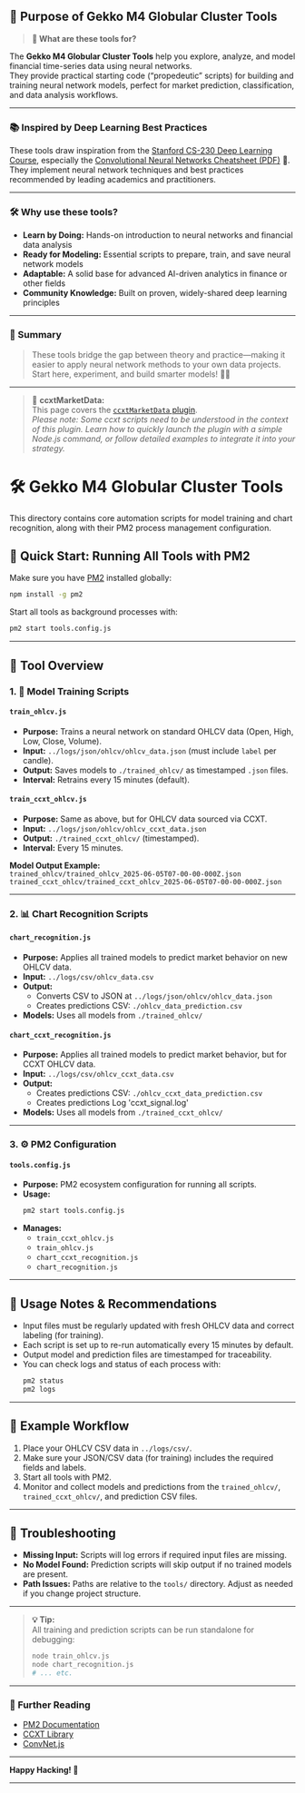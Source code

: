 ## 🧰 Purpose of Gekko M4 Globular Cluster Tools

> **🔎 What are these tools for?**

The **Gekko M4 Globular Cluster Tools** help you explore, analyze, and model financial time-series data using neural networks.  
They provide practical starting code (“propedeutic” scripts) for building and training neural network models, perfect for market prediction, classification, and data analysis workflows.

---

### 📚 Inspired by Deep Learning Best Practices

These tools draw inspiration from the [Stanford CS-230 Deep Learning Course](https://github.com/afshinea/stanford-cs-230-deep-learning), especially the [Convolutional Neural Networks Cheatsheet (PDF)](https://github.com/afshinea/stanford-cs-230-deep-learning/blob/4653bc01297b269edb19e844b01127ba13de59df/en/cheatsheet-convolutional-neural-networks.pdf) 📄.  
They implement neural network techniques and best practices recommended by leading academics and practitioners.

---

### 🛠️ Why use these tools?

- **Learn by Doing:** Hands-on introduction to neural networks and financial data analysis  
- **Ready for Modeling:** Essential scripts to prepare, train, and save neural network models  
- **Adaptable:** A solid base for advanced AI-driven analytics in finance or other fields  
- **Community Knowledge:** Built on proven, widely-shared deep learning principles

---

### 🚦 Summary

> These tools bridge the gap between theory and practice—making it easier to apply neural network methods to your own data projects.  
> Start here, experiment, and build smarter models! 🧠🚀
---

> 📘 **ccxtMarketData:**  
> This page covers the [`ccxtMarketData` plugin](https://github.com/universalbit-dev/gekko-m4-globular-cluster/blob/master/plugins/ccxtMarketData/ccxtMarketData.md).  
> _Please note: Some ccxt scripts need to be understood in the context of this plugin. Learn how to quickly launch the plugin with a simple Node.js command, or follow detailed examples to integrate it into your strategy._

# 🛠️ Gekko M4 Globular Cluster Tools

This directory contains core automation scripts for model training and chart recognition, along with their PM2 process management configuration.

## 🚦 Quick Start: Running All Tools with PM2

Make sure you have [PM2](https://pm2.keymetrics.io/) installed globally:

```bash
npm install -g pm2
```

Start all tools as background processes with:

```bash
pm2 start tools.config.js
```

---

## 📄 Tool Overview

### 1. 🧠 Model Training Scripts

#### `train_ohlcv.js`
- **Purpose:** Trains a neural network on standard OHLCV data (Open, High, Low, Close, Volume).  
- **Input:** `../logs/json/ohlcv/ohlcv_data.json` (must include `label` per candle).  
- **Output:** Saves models to `./trained_ohlcv/` as timestamped `.json` files.  
- **Interval:** Retrains every 15 minutes (default).

#### `train_ccxt_ohlcv.js`
- **Purpose:** Same as above, but for OHLCV data sourced via CCXT.  
- **Input:** `../logs/json/ohlcv/ohlcv_ccxt_data.json`  
- **Output:** `./trained_ccxt_ohlcv/` (timestamped).  
- **Interval:** Every 15 minutes.

**Model Output Example:**  
`trained_ohlcv/trained_ohlcv_2025-06-05T07-00-00-000Z.json`  
`trained_ccxt_ohlcv/trained_ccxt_ohlcv_2025-06-05T07-00-00-000Z.json`

---

### 2. 📊 Chart Recognition Scripts

#### `chart_recognition.js`
- **Purpose:** Applies all trained models to predict market behavior on new OHLCV data.  
- **Input:** `../logs/csv/ohlcv_data.csv`  
- **Output:**  
  - Converts CSV to JSON at `../logs/json/ohlcv/ohlcv_data.json`
  - Creates predictions CSV: `./ohlcv_data_prediction.csv`  
- **Models:** Uses all models from `./trained_ohlcv/`

#### `chart_ccxt_recognition.js`
- **Purpose:** Applies all trained models to predict market behavior, but for CCXT OHLCV data.  
- **Input:** `../logs/csv/ohlcv_ccxt_data.csv`  
- **Output:**
  - Creates predictions CSV: `./ohlcv_ccxt_data_prediction.csv`
  - Creates predictions Log  'ccxt_signal.log'
- **Models:** Uses all models from `./trained_ccxt_ohlcv/`

---

### 3. ⚙️ PM2 Configuration

#### `tools.config.js`
- **Purpose:** PM2 ecosystem configuration for running all scripts.
- **Usage:**  
  ```bash
  pm2 start tools.config.js
  ```
- **Manages:**  
  - `train_ccxt_ohlcv.js`
  - `train_ohlcv.js`
  - `chart_ccxt_recognition.js`
  - `chart_recognition.js`

---

## 📝 Usage Notes & Recommendations

- Input files must be regularly updated with fresh OHLCV data and correct labeling (for training).
- Each script is set up to re-run automatically every 15 minutes by default.
- Output model and prediction files are timestamped for traceability.
- You can check logs and status of each process with:
  ```bash
  pm2 status
  pm2 logs
  ```

---

## 🧩 Example Workflow

1. Place your OHLCV CSV data in `../logs/csv/`.
2. Make sure your JSON/CSV data (for training) includes the required fields and labels.
3. Start all tools with PM2.
4. Monitor and collect models and predictions from the `trained_ohlcv/`, `trained_ccxt_ohlcv/`, and prediction CSV files.

---

## 🛟 Troubleshooting

- **Missing Input:** Scripts will log errors if required input files are missing.
- **No Model Found:** Prediction scripts will skip output if no trained models are present.
- **Path Issues:** Paths are relative to the `tools/` directory. Adjust as needed if you change project structure.

---

> **💡 Tip:**  
> All training and prediction scripts can be run standalone for debugging:
> ```bash
> node train_ohlcv.js
> node chart_recognition.js
> # ... etc.
> ```

---

### 🔗 Further Reading

- [PM2 Documentation](https://pm2.keymetrics.io/)
- [CCXT Library](https://github.com/ccxt/ccxt)
- [ConvNet.js](https://github.com/karpathy/convnetjs)

---

**Happy Hacking! 🚀**

---
